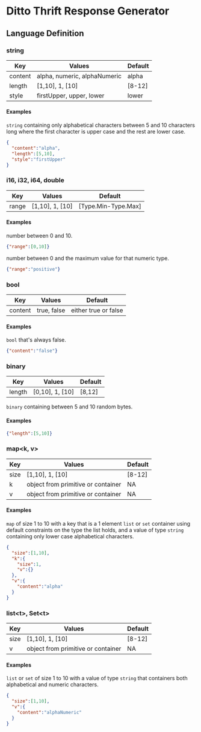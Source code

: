 # Ditto Thrift Response Generator

## Language Definition

### string
| Key | Values | Default |
|-----|--------|---------|
|content|alpha, numeric, alphaNumeric|alpha|
|length|[1,10], 1, [10]|[8-12]|
|style|firstUpper, upper, lower|lower|

#### Examples
`string` containing only alphabetical characters between 5 and 10 characters
long where the first character is upper case and the rest are lower case.
```json
{
  "content":"alpha",
  "length":[5,10],
  "style":"firstUpper"
}
```

### i16, i32, i64, double
| Key | Values | Default |
|-----|--------|---------|
|range|[1,10], 1, [10]|[Type.Min-Type.Max]|

#### Examples
number between 0 and 10.
```json
{"range":[0,10]}
```
number between 0 and the maximum value for that numeric type.
```json
{"range":"positive"}
```

### bool
| Key | Values | Default |
|-----|--------|---------|
|content|true, false|either true or false|

#### Examples
`bool` that's always false.
```json
{"content":"false"}
```

### binary
| Key | Values | Default |
|-----|--------|---------|
|length|[0,10], 1, [10]|[8,12]|

`binary` containing between 5 and 10 random bytes.
#### Examples
```json
{"length":[5,10]}
```

### map\<k, v\>
| Key | Values | Default |
|-----|--------|---------|
|size|[1,10], 1, [10]|[8-12]|
|k|object from primitive or container|NA|
|v|object from primitive or container|NA|

#### Examples
`map` of size 1 to 10 with a key that is a 1 element `list` or `set` container
using default constraints on the type the list holds, and a value of type 
`string` containing only lower case alphabetical characters.
```json
{
  "size":[1,10], 
  "k":{
    "size":1,
    "v":{}
  }, 
  "v":{
    "content":"alpha"
  }
}
```

### list\<t\>, Set\<t\>
| Key | Values | Default |
|-----|--------|---------|
|size|[1,10], 1, [10]|[8-12]|
|v|object from primitive or container|NA|

#### Examples
`list` or `set` of size 1 to 10 with a value of type `string` that containers
both alphabetical and numeric characters.
```json
{
  "size":[1,10], 
  "v":{
    "content":"alphaNumeric"
  }
}
```
